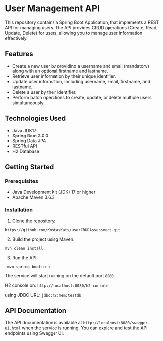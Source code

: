 # User Management API

This repository contains a Spring Boot Application, that implements a REST API for managing users. The API provides CRUD operations (Create, Read, Update, Delete) for users, allowing you to manage user information effectively.

## Features

- Create a new user by providing a username and email (mandatory) along with an optional firstname and lastname.
- Retrieve user information by their unique identifier.
- Update user information, including username, email, firstname, and lastname.
- Delete a user by their identifier.
- Perform batch operations to create, update, or delete multiple users simultaneously.

## Technologies Used

- Java JDK17
- Spring Boot 3.0.0
- Spring Data JPA
- RESTful API
- H2 Database

## Getting Started

### Prerequisites

- Java Development Kit (JDK) 17 or higher
- Apache Maven 3.6.3

### Installation

1. Clone the repository:

`https://github.com/KostasKats/userCRUDAssessment.git`

2. Build the project using Maven:

```shell
mvn clean install
```

3. Run the API:

```shell
 mvn spring-boot:run
 ```

The service will start running on the default port `8080`.

H2 console on: `http://localhost:8080/h2-console`

using JDBC URL: `jdbc:h2:mem:testdb`

## API Documentation

The API documentation is available at `http://localhost:8080/swagger-ui.html` when the service is running. You can explore and test the API endpoints using Swagger UI.






